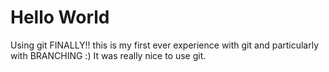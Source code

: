 # Hello World
Using git FINALLY!!
this is my first ever experience with git and particularly with BRANCHING :)
It was really nice to use git.
